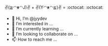 ✌(≧◠ᴥ◠J)✌ + ✌(Y◠ᴥ◠≦)✌ = :octocat: :octocat:

- 👋 Hi, I’m @jyydev
- 👀 I’m interested in ...
- 🌱 I’m currently learning ...
- 💞️ I’m looking to collaborate on ...
- 📫 How to reach me ...


<!---
jyydev/jyydev is a ✨ special ✨ repository because its `README.md` (this file) appears on your GitHub profile.
You can click the Preview link to take a look at your changes.
--->
